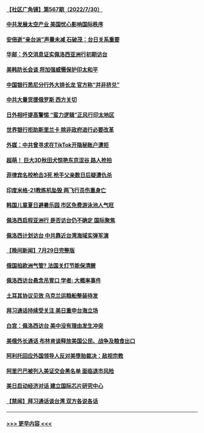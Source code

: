 #### [【社区广角镜】第567期（2022/7/30）](../pages/prog202/a103491055.md?t=07310501) 
#### [中共发展太空产业  美国忧心影响国际秩序](../pages/prog202/a103490927.md?t=07310501) 
#### [安倍逝“亲台派”声量未减 石破茂：台日关系重要](../pages/prog202/a103490923.md?t=07310501) 
#### [华邮：外交消息证实佩洛西亚洲行初期访台](../pages/prog202/a103490921.md?t=07310501) 
#### [美韩防长会谈 将加强威慑保护印太和平](../pages/prog202/a103490924.md?t=07310501) 
#### [中国银行悉尼分行外大排长龙 官方称“并非挤兑”](../pages/prog202/a103490896.md?t=07310501) 
#### [中共大量货援俄罗斯 西方关切](../pages/prog202/a103490919.md?t=07310501) 
#### [日外相吁提高警惕 “蛮力逻辑”正风行印太地区](../pages/prog202/a103490813.md?t=07310501) 
#### [世界银行拒助斯里兰卡 除非政府进行必要改革](../pages/prog202/a103490816.md?t=07310501) 
#### [外媒：中共曾寻求在TikTok开隐秘账户遭拒](../pages/prog202/a103490810.md?t=07310501) 
#### [超萌！ 巨大3D秋田犬惊艳东京涩谷 路人抢拍](../pages/prog202/a103490740.md?t=07310501) 
#### [菲律宾名校枪击3死 枪手父亲数日后疑遭仇杀](../pages/prog202/a103490705.md?t=07310501) 
#### [印度米格-21教练机坠毁 两飞行员伤重身亡](../pages/prog202/a103490699.md?t=07310501) 
#### [韩国儿童夏日避暑乐园 市区免费游泳池人气旺](../pages/prog202/a103490631.md?t=07310501) 
#### [佩洛西启程亚洲行 是否访台仍不确定 国际聚焦](../pages/prog202/a103490621.md?t=07310501) 
#### [佩洛西计划访台 中共靠近台湾海域实弹军演](../pages/prog202/a103490619.md?t=07310501) 
#### [【晚间新闻】7月29日完整版](../pages/prog202/a103490598.md?t=07310501) 
#### [俄国掐欧洲气管? 法国关灯节能保清醒](../pages/prog202/a103490529.md?t=07310501) 
#### [佩洛西访台悬念吊胃口 学者: 大概率事件](../pages/prog202/a103490534.md?t=07310501) 
#### [土耳其协议见效 乌克兰运粮船整装待发](../pages/prog202/a103490525.md?t=07310501) 
#### [拜习通话持续受关注 美日重申台海立场](../pages/prog202/a103490520.md?t=07310501) 
#### [白宫：佩洛西访台 美中没有理由发生冲突](../pages/prog202/a103490433.md?t=07310501) 
#### [美俄外长通话 布林肯谈释放美国公民、战争及粮食出口](../pages/prog202/a103490413.md?t=07310501) 
#### [阿利托回应外国领导人反对美堕胎裁决：敌视宗教](../pages/prog202/a103490422.md?t=07310501) 
#### [阿里巴巴被列入美证交会黑名单 面临退市风险](../pages/prog202/a103490355.md?t=07310501) 
#### [美日启动经济对话 建立国际芯片研究中心](../pages/prog202/a103490275.md?t=07310501) 
#### [【禁闻】拜习通话谈台湾 双方各说各话](../pages/prog202/a103490237.md?t=07310501) 

----
#### [ >>> 更早内容 <<< ](../indexes/prog202-earlier.md)

